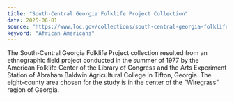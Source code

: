 ```yaml
---
title: "South-Central Georgia Folklife Project Collection"
date: 2025-06-01
source: "https://www.loc.gov/collections/south-central-georgia-folklife-project/about-this-collection/"
keyword: "African Americans"
---
```


The South-Central Georgia Folklife Project collection resulted from an ethnographic field project conducted in the summer of 1977 by the American Folklife Center of the Library of Congress and the Arts Experiment Station of Abraham Baldwin Agricultural College in Tifton, Georgia. The eight-county area chosen for the study is in the center of the &quot;Wiregrass&quot; region of Georgia.

